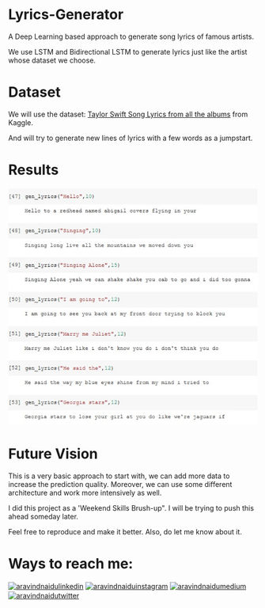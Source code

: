 # Lyrics-Generator
A Deep Learning based approach to generate song lyrics of famous artists.

We use LSTM and Bidirectional LSTM to generate lyrics just like the artist whose dataset we choose.

# Dataset
We will use the dataset: [Taylor Swift Song Lyrics from all the albums](https://www.kaggle.com/PromptCloudHQ/taylor-swift-song-lyrics-from-all-the-albums) from Kaggle.

And will try to generate new lines of lyrics with a few words as a jumpstart.


# Results
![Image](https://raw.githubusercontent.com/aravind-naidu/Lyrics-Generator/main/result_lyrics.jpg)

# Future Vision

This is a very basic approach to start with, we can add more data to increase the prediction quality. Moreover, we can use some different architecture and work more intensively as well.

I did this project as a 'Weekend Skills Brush-up". I will be trying to push this ahead someday later.

Feel free to reproduce and make it better. Also, do let me know about it.


# Ways to reach me: 

<p align="left">
<a href="www.linkedin.com/in/aravind-naidu" target="blank"><img align="center" src="https://cdn.jsdelivr.net/npm/simple-icons@3.0.1/icons/linkedin.svg" alt="aravindnaidulinkedin" height="30" width="30" /></a>
<a href="https://www.instagram.com/aravind.naidu/" target="blank"><img align="center" src="https://cdn.jsdelivr.net/npm/simple-icons@3.0.1/icons/instagram.svg" alt="aravindnaiduinstagram" height="30" width="30" /></a>
<a href="https://medium.com/@aravind.ai" target="blank"><img align="center" src="https://cdn.jsdelivr.net/npm/simple-icons@3.0.1/icons/medium.svg" alt="aravindnaidumedium" height="30" width="30" /></a>
<a href="https://twitter.com/aravind_ml" target="blank"><img align="center" src="https://cdn.jsdelivr.net/npm/simple-icons@3.0.1/icons/twitter.svg" alt="aravindnaidutwitter" height="30" width="30" /></a>
</p>
